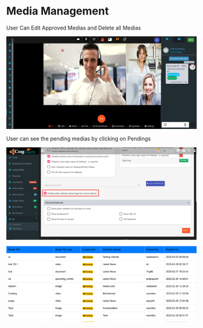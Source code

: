 # Media Management

User Can Edit Approved Medias and Delete all Medias

![](../.gitbook/assets/image%20%28196%29.png)

User can see the pending medias by clicking on Pendings

![](../.gitbook/assets/image%20%2863%29.png)

![](../.gitbook/assets/image%20%28202%29.png)



